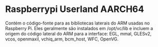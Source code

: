 # Raspberrypi Userland AARCH64
Contém o código-fonte para as bibliotecas laterais do ARM usadas no Raspberry Pi.
Eles geralmente são instalados em /opt/vc/lib e incluem a origem do código lateral do ARM para a interface: EGL, mmal, GLESv2, vcos, openmaxil, vchiq_arm, bcm_host, WFC, OpenVG.
